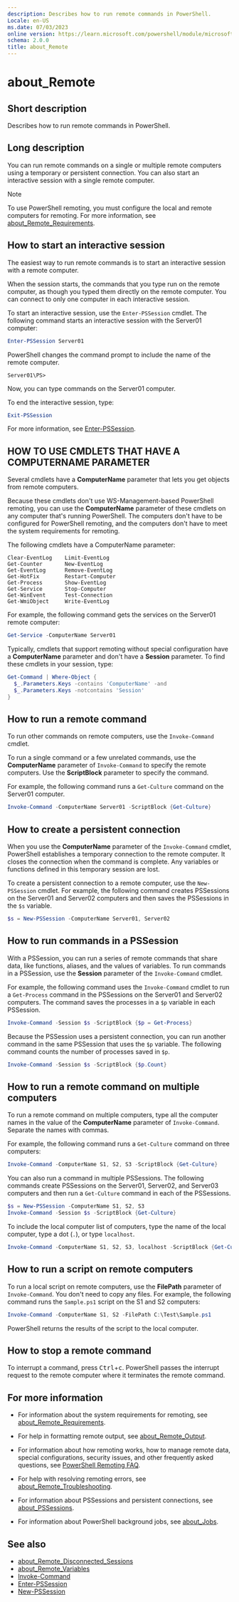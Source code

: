 ```yaml
---
description: Describes how to run remote commands in PowerShell.
Locale: en-US
ms.date: 07/03/2023
online version: https://learn.microsoft.com/powershell/module/microsoft.powershell.core/about/about_remote?view=powershell-5.1&WT.mc_id=ps-gethelp
schema: 2.0.0
title: about_Remote
---
```

# about_Remote

## Short description

Describes how to run remote commands in PowerShell.

## Long description

You can run remote commands on a single or multiple remote computers using a
temporary or persistent connection. You can also start an interactive session
with a single remote computer.

> [!NOTE]
> To use PowerShell remoting, you must configure the local and remote computers
> for remoting. For more information, see [about_Remote_Requirements][06].

## How to start an interactive session

The easiest way to run remote commands is to start an interactive session with
a remote computer.

When the session starts, the commands that you type run on the remote computer,
as though you typed them directly on the remote computer. You can connect to
only one computer in each interactive session.

To start an interactive session, use the `Enter-PSSession` cmdlet. The
following command starts an interactive session with the Server01 computer:

```powershell
Enter-PSSession Server01
```

PowerShell changes the command prompt to include the name of the remote
computer.

```
Server01\PS>
```

Now, you can type commands on the Server01 computer.

To end the interactive session, type:

```powershell
Exit-PSSession
```

For more information, see [Enter-PSSession][09].

## HOW TO USE CMDLETS THAT HAVE A COMPUTERNAME PARAMETER

Several cmdlets have a **ComputerName** parameter that lets you get objects
from remote computers.

Because these cmdlets don't use WS-Management-based PowerShell remoting, you
can use the **ComputerName** parameter of these cmdlets on any computer that's
running PowerShell. The computers don't have to be configured for PowerShell
remoting, and the computers don't have to meet the system requirements for
remoting.

The following cmdlets have a ComputerName parameter:

```
Clear-EventLog    Limit-EventLog
Get-Counter       New-EventLog
Get-EventLog      Remove-EventLog
Get-HotFix        Restart-Computer
Get-Process       Show-EventLog
Get-Service       Stop-Computer
Get-WinEvent      Test-Connection
Get-WmiObject     Write-EventLog
```

For example, the following command gets the services on the Server01 remote
computer:

```powershell
Get-Service -ComputerName Server01
```

Typically, cmdlets that support remoting without special configuration have a
**ComputerName** parameter and don't have a **Session** parameter. To find
these cmdlets in your session, type:

```powershell
Get-Command | Where-Object {
  $_.Parameters.Keys -contains 'ComputerName' -and
  $_.Parameters.Keys -notcontains 'Session'
}
```

## How to run a remote command

To run other commands on remote computers, use the `Invoke-Command` cmdlet.

To run a single command or a few unrelated commands, use the **ComputerName**
parameter of `Invoke-Command` to specify the remote computers. Use the
**ScriptBlock** parameter to specify the command.

For example, the following command runs a `Get-Culture` command on the Server01
computer.

```powershell
Invoke-Command -ComputerName Server01 -ScriptBlock {Get-Culture}
```

## How to create a persistent connection

When you use the **ComputerName** parameter of the `Invoke-Command` cmdlet,
PowerShell establishes a temporary connection to the remote computer. It closes
the connection when the command is complete. Any variables or functions defined
in this temporary session are lost.

To create a persistent connection to a remote computer, use the `New-PSSession`
cmdlet. For example, the following command creates PSSessions on the Server01
and Server02 computers and then saves the PSSessions in the `$s` variable.

```powershell
$s = New-PSSession -ComputerName Server01, Server02
```

## How to run commands in a PSSession

With a PSSession, you can run a series of remote commands that share data, like
functions, aliases, and the values of variables. To run commands in a
PSSession, use the **Session** parameter of the `Invoke-Command` cmdlet.

For example, the following command uses the `Invoke-Command` cmdlet to run a
`Get-Process` command in the PSSessions on the Server01 and Server02 computers.
The command saves the processes in a `$p` variable in each PSSession.

```powershell
Invoke-Command -Session $s -ScriptBlock {$p = Get-Process}
```

Because the PSSession uses a persistent connection, you can run another command
in the same PSSession that uses the `$p` variable. The following command counts
the number of processes saved in `$p`.

```powershell
Invoke-Command -Session $s -ScriptBlock {$p.Count}
```

## How to run a remote command on multiple computers

To run a remote command on multiple computers, type all the computer names in
the value of the **ComputerName** parameter of `Invoke-Command`. Separate the
names with commas.

For example, the following command runs a `Get-Culture` command on three
computers:

```powershell
Invoke-Command -ComputerName S1, S2, S3 -ScriptBlock {Get-Culture}
```

You can also run a command in multiple PSSessions. The following commands
create PSSessions on the Server01, Server02, and Server03 computers and then
run a `Get-Culture` command in each of the PSSessions.

```powershell
$s = New-PSSession -ComputerName S1, S2, S3
Invoke-Command -Session $s -ScriptBlock {Get-Culture}
```

To include the local computer list of computers, type the name of the local
computer, type a dot (`.`), or type `localhost`.

```powershell
Invoke-Command -ComputerName S1, S2, S3, localhost -ScriptBlock {Get-Culture}
```

## How to run a script on remote computers

To run a local script on remote computers, use the **FilePath** parameter of
`Invoke-Command`. You don't need to copy any files. For example, the following
command runs the `Sample.ps1` script on the S1 and S2 computers:

```powershell
Invoke-Command -ComputerName S1, S2 -FilePath C:\Test\Sample.ps1
```

PowerShell returns the results of the script to the local computer.

## How to stop a remote command

To interrupt a command, press <kbd>Ctrl</kbd>+<kbd>c</kbd>. PowerShell passes
the interrupt request to the remote computer where it terminates the remote
command.

## For more information

- For information about the system requirements for remoting, see
  [about_Remote_Requirements][06].

- For help in formatting remote output, see [about_Remote_Output][05].

- For information about how remoting works, how to manage remote data, special
  configurations, security issues, and other frequently asked questions, see
  [PowerShell Remoting FAQ][01].

- For help with resolving remoting errors, see
  [about_Remote_Troubleshooting][07].

- For information about PSSessions and persistent connections, see
  [about_PSSessions][03].

- For information about PowerShell background jobs, see [about_Jobs][02].

## See also

- [about_Remote_Disconnected_Sessions][04]
- [about_Remote_Variables][08]
- [Invoke-Command][10]
- [Enter-PSSession][09]
- [New-PSSession][11]

<!-- link references -->
[01]: /powershell/scripting/learn/remoting/powershell-remoting-faq
[02]: about_Jobs.md
[03]: about_PSSessions.md
[04]: about_Remote_Disconnected_Sessions.md
[05]: about_Remote_Output.md
[06]: about_Remote_Requirements.md
[07]: about_Remote_Troubleshooting.md
[08]: about_Remote_Variables.md
[09]: xref:Microsoft.PowerShell.Core.Enter-PSSession
[10]: xref:Microsoft.PowerShell.Core.Invoke-Command
[11]: xref:Microsoft.PowerShell.Core.New-PSSession
